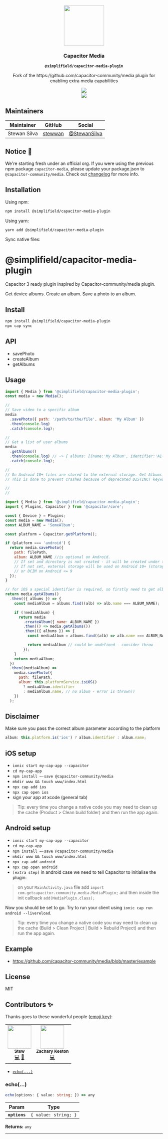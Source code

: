 <p align="center"><br><img src="https://user-images.githubusercontent.com/236501/85893648-1c92e880-b7a8-11ea-926d-95355b8175c7.png" width="128" height="128" /></p>
<h3 align="center">Capacitor Media</h3>
<p align="center"><strong><code>@simplifield/capacitor-media-plugin</code></strong></p>
<p align="center">
  Fork of the https://github.com/capacitor-community/media plugin for enabling extra media capabilities
</p>

<p align="center">
  <a href="https://www.npmjs.com/package/@capacitor-community/media"><img src="https://img.shields.io/npm/l/@capacitor-community/media?style=flat-square" /></a>
<br>
  <!-- ALL-CONTRIBUTORS-BADGE:START - Do not remove or modify this section -->
<a href="#contributors"><img src="https://img.shields.io/badge/all%20contributors-2-orange?style=flat-square" /></a>
<!-- ALL-CONTRIBUTORS-BADGE:END -->

</p>

## Maintainers

| Maintainer   | GitHub                                | Social                                          |
| ------------ | ------------------------------------- | ----------------------------------------------- |
| Stewan Silva | [stewwan](https://github.com/stewwan) | [@StewanSilva](https://twitter.com/StewanSilva) |

## Notice 🚀

We're starting fresh under an official org. If you were using the previous npm package `capacitor-media`, please update your package.json to `@capacitor-community/media`. Check out [changelog](/CHANGELOG.md) for more info.

## Installation

Using npm:

```bash
npm install @simplifield/capacitor-media-plugin
```

Using yarn:

```bash
yarn add @simplifield/capacitor-media-plugin
```

Sync native files:
# @simplifield/capacitor-media-plugin

Capacitor 3 ready plugin inspired by Capacitor-community/media plugin.

Get device albums. Create an album. Save a photo to an album.

## Install

```bash
npm install @simplifield/capacitor-media-plugin
npx cap sync
```

## API

- savePhoto
- createAlbum
- getAlbums

## Usage

```js
import { Media } from '@simplifield/capacitor-media-plugin';
const media = new Media();

//
// Save video to a specific album
media
  .savePhoto({ path: '/path/to/the/file', album: 'My Album' })
  .then(console.log)
  .catch(console.log);

//
// Get a list of user albums
media
  .getAlbums()
  .then(console.log) // -> { albums: [{name:'My Album', identifier:'A1-B2-C3-D4'}, {name:'My Another Album', identifier:'E5-F6-G7-H8'}]}
  .catch(console.log);

//
// On Android 10+ files are stored to the external storage. Get Albums will return an emty albums array.
// This is done to prevent crashes because of deprecated DISTINCT keyword

//
// 

import { Media } from '@simplifield/capacitor-media-plugin';
import { Plugins, Capacitor } from '@capacitor/core';

const { Device } = Plugins;
const media = new Media();
const ALBUM_NAME = 'SomeAlbum';

const platform = Capacitor.getPlatform();

if (platform === 'android') {
  return media.savePhoto({ 
    path: filePath,
    album: ALBUM_NAME //is optional on Android.
    // If set and directory is not created - it will be created under the hood.
    // If not set, external storage will be used on Android 10+ (storage/emulated/0/Android/media/yourAppName)
    // or DCIM on Android <= 9
  });
}

// for iOS a special identifier is required, so firstly need to get albums
return media.getAlbums()
  .then(({ albums }) => {
    const mediaAlbum = albums.find((alb) => alb.name === ALBUM_NAME);

    if (!mediaAlbum) {
      return media
        .createAlbum({ name: ALBUM_NAME })
        .then(() => media.getAlbums())
        .then(({ albums }) => {
          const mediaAlbum = albums.find((alb) => alb.name === ALBUM_NAME);

          return mediaAlbum // could be undefined - consider throw
        });
    }
    return mediaAlbum;
  })
  .then((mediaAlbum) =>
    media.savePhoto({
      path: filePath,
      album: this.platformService.isiOS()
        ? mediaAlbum.identifier
        : mediaAlbum.name, // no album - error is thrown))
    })
  );
```

## Disclaimer

Make sure you pass the correct album parameter according to the platform

```js
album: this.platform.is('ios') ? album.identifier : album.name;
```

## iOS setup

- `ionic start my-cap-app --capacitor`
- `cd my-cap-app`
- `npm install —-save @capacitor-community/media`
- `mkdir www && touch www/index.html`
- `npx cap add ios`
- `npx cap open ios`
- sign your app at xcode (general tab)

> Tip: every time you change a native code you may need to clean up the cache (Product > Clean build folder) and then run the app again.

## Android setup

- `ionic start my-cap-app --capacitor`
- `cd my-cap-app`
- `npm install —-save @capacitor-community/media`
- `mkdir www && touch www/index.html`
- `npx cap add android`
- `npx cap open android`
- `[extra step]` in android case we need to tell Capacitor to initialise the plugin:

> on your `MainActivity.java` file add `import com.getcapacitor.community.media.MediaPlugin;` and then inside the init callback `add(MediaPlugin.class);`

Now you should be set to go. Try to run your client using `ionic cap run android --livereload`.

> Tip: every time you change a native code you may need to clean up the cache (Build > Clean Project | Build > Rebuild Project) and then run the app again.

## Example

- https://github.com/capacitor-community/media/blob/master/example

## License

MIT

## Contributors ✨

Thanks goes to these wonderful people ([emoji key](https://allcontributors.org/docs/en/emoji-key)):

<!-- ALL-CONTRIBUTORS-LIST:START - Do not remove or modify this section -->
<!-- prettier-ignore-start -->
<!-- markdownlint-disable -->
<table>
  <tr>
    <td align="center"><a href="https://twitter.com/StewanSilva"><img src="https://avatars1.githubusercontent.com/u/719763?v=4" width="75px;" alt=""/><br /><sub><b>Stew</b></sub></a><br /><a href="https://github.com/capacitor-community/media/commits?author=stewwan" title="Code">💻</a> <a href="https://github.com/capacitor-community/media/commits?author=stewwan" title="Documentation">📖</a></td>
    <td align="center"><a href="https://github.com/zakton5"><img src="https://avatars1.githubusercontent.com/u/7013396?v=4" width="75px;" alt=""/><br /><sub><b>Zachary Keeton</b></sub></a><br /><a href="https://github.com/capacitor-community/media/commits?author=zakton5" title="Code">💻</a></td>
  </tr>
</table>

<!-- markdownlint-enable -->
<!-- prettier-ignore-end -->

<!-- ALL-CONTRIBUTORS-LIST:END -->
<docgen-index>

* [`echo(...)`](#echo)

</docgen-index>

<docgen-api>
<!--Update the source file JSDoc comments and rerun docgen to update the docs below-->

### echo(...)

```typescript
echo(options: { value: string; }) => any
```

| Param         | Type                            |
| ------------- | ------------------------------- |
| **`options`** | <code>{ value: string; }</code> |

**Returns:** <code>any</code>

--------------------

</docgen-api>

